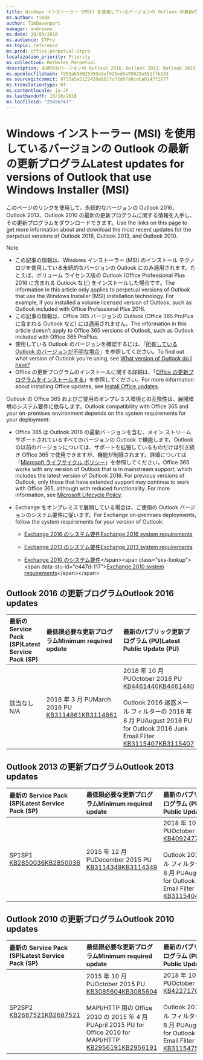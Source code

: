 ```yaml
---
title: Windows インストーラー (MSI) を使用しているバージョンの Outlook の最新の更新プログラム
ms.author: timda
author: TimDavenport
manager: andrewmo
ms.date: 10/09/2018
ms.audience: ITPro
ms.topic: reference
ms.prod: office-perpetual-itpro
localization_priority: Priority
ms.collection: RelNotes_Perpetual
description: 永続的なバージョンの Outlook 2016、Outlook 2013、Outlook 2010 の最新の更新プログラムに関する情報へのリンクを IT 技術者に提供します
ms.openlocfilehash: f959ab56025359a9af925ed9a99029e551ffb133
ms.sourcegitcommit: 9755a5a5122430a8617c72d87d0cdba0247f2877
ms.translationtype: HT
ms.contentlocale: ja-JP
ms.lasthandoff: 10/10/2018
ms.locfileid: "25456741"
---
```

# <a name="latest-updates-for-versions-of-outlook-that-use-windows-installer-msi"></a><span data-ttu-id="e447d-103">Windows インストーラー (MSI) を使用しているバージョンの Outlook の最新の更新プログラム</span><span class="sxs-lookup"><span data-stu-id="e447d-103">Latest updates for versions of Outlook that use Windows Installer (MSI)</span></span>

<span data-ttu-id="e447d-104">このページのリンクを使用して、永続的なバージョンの Outlook 2016、Outlook 2013、Outlook 2010 の最新の更新プログラムに関する情報を入手し、その更新プログラムをダウンロードできます。</span><span class="sxs-lookup"><span data-stu-id="e447d-104">Use the links on this page to get more information about and download the most recent updates for the perpetual versions of Outlook 2016, Outlook 2013, and Outlook 2010.</span></span>
  
> [!NOTE]
> - <span data-ttu-id="e447d-p101">この記事の情報は、Windows インストーラー (MSI) のインストール テクノロジを使用している永続的なバージョンの Outlook にのみ適用されます。たとえば、ボリューム ライセンス版の Outlook (Office Professional Plus 2016 に含まれる Outlook など) をインストールした場合です。</span><span class="sxs-lookup"><span data-stu-id="e447d-p101">The information in this article only applies to perpetual versions of Outlook that use the Windows Installer (MSI) installation technology. For example, if you installed a volume licensed version of Outlook, such as Outlook included with Office Professional Plus 2016.</span></span>
> - <span data-ttu-id="e447d-107">この記事の情報は、Office 365 バージョンの Outlook (Office 365 ProPlus に含まれる Outlook など) には適用されません。</span><span class="sxs-lookup"><span data-stu-id="e447d-107">The information in this article doesn't apply to Office 365 versions of Outlook, such as Outlook included with Office 365 ProPlus.</span></span>
> - <span data-ttu-id="e447d-108">使用している Outlook のバージョンを確認するには、「[所有している Outlook のバージョンが不明な場合](https://support.office.com/article/b3a9568c-edb5-42b9-9825-d48d82b2257c)」を参照してください。</span><span class="sxs-lookup"><span data-stu-id="e447d-108">To find out what version of Outlook you're using, see [What version of Outlook do I have?](https://support.office.com/article/b3a9568c-edb5-42b9-9825-d48d82b2257c)</span></span>
> - <span data-ttu-id="e447d-109">Office の更新プログラムのインストールに関する詳細は、「[Office の更新プログラムをインストールする](https://support.office.com/article/2ab296f3-7f03-43a2-8e50-46de917611c5)」を参照してください。</span><span class="sxs-lookup"><span data-stu-id="e447d-109">For more information about installing Office updates, see [Install Office updates](https://support.office.com/article/2ab296f3-7f03-43a2-8e50-46de917611c5).</span></span> 
  
<span data-ttu-id="e447d-110">Outlook の Office 365 およびご使用のオンプレミス環境との互換性は、展開環境のシステム要件に依存します。</span><span class="sxs-lookup"><span data-stu-id="e447d-110">Outlook compatibility with Office 365 and your on-premises environment depends on the system requirements for your deployment:</span></span>
  
- <span data-ttu-id="e447d-p102">Office 365 は Outlook 2016 の最新バージョンを含む、メイン ストリーム サポートされているすべてのバージョンの Outlook で機能します。Outlook の以前のバージョンについては、サポートを拡張しているものだけは引き続き Office 365 で使用できますが、機能が制限されます。詳細については「[Microsoft ライフサイクル ポリシー](https://support.microsoft.com/lifecycle)」を参照してください。</span><span class="sxs-lookup"><span data-stu-id="e447d-p102">Office 365 works with any version of Outlook that is in mainstream support, which includes the latest version of Outlook 2016. For previous versions of Outlook, only those that have extended support may continue to work with Office 365, although with reduced functionality. For more information, see [Microsoft Lifecycle Policy](https://support.microsoft.com/lifecycle).</span></span>
    
- <span data-ttu-id="e447d-114">Exchange をオンプレミスで展開している場合は、ご使用の Outlook バージョンのシステム要件に従います。</span><span class="sxs-lookup"><span data-stu-id="e447d-114">For Exchange on-premises deployments, follow the system requirements for your version of Outlook:</span></span>
    
  - [<span data-ttu-id="e447d-115">Exchange 2016 のシステム要件</span><span class="sxs-lookup"><span data-stu-id="e447d-115">Exchange 2016 system requirements</span></span>](https://docs.microsoft.com/Exchange/plan-and-deploy/system-requirements)
    
  - [<span data-ttu-id="e447d-116">Exchange 2013 のシステム要件</span><span class="sxs-lookup"><span data-stu-id="e447d-116">Exchange 2013 system requirements</span></span>](https://technet.microsoft.com/en-us/library/aa996719%28v=exchg.150%29.aspx)
    
  - <span data-ttu-id="e447d-117">[Exchange 2010 のシステム要件](https://docs.microsoft.com/previous-versions/office/exchange-server-2010/aa996719(v=exchg.141))</span><span class="sxs-lookup"><span data-stu-id="e447d-117">[Exchange 2010 system requirements](https://docs.microsoft.com/previous-versions/office/exchange-server-2010/aa996719(v=exchg.141))</span></span>

   
## <a name="outlook-2016-updates"></a><span data-ttu-id="e447d-118">Outlook 2016 の更新プログラム</span><span class="sxs-lookup"><span data-stu-id="e447d-118">Outlook 2016 updates</span></span>

|<span data-ttu-id="e447d-119">**最新の Service Pack (SP)**</span><span class="sxs-lookup"><span data-stu-id="e447d-119">**Latest Service Pack (SP)**</span></span>|<span data-ttu-id="e447d-120">**最低限必要な更新プログラム**</span><span class="sxs-lookup"><span data-stu-id="e447d-120">**Minimum required update**</span></span>|<span data-ttu-id="e447d-121">**最新のパブリック更新プログラム (PU)**</span><span class="sxs-lookup"><span data-stu-id="e447d-121">**Latest Public Update (PU)**</span></span>|
|:-----|:-----|:-----|
|<span data-ttu-id="e447d-122">該当なし</span><span class="sxs-lookup"><span data-stu-id="e447d-122">N/A</span></span>  <br/> |<span data-ttu-id="e447d-123">2016 年 3 月 PU</span><span class="sxs-lookup"><span data-stu-id="e447d-123">March 2016 PU</span></span> <br/>[<span data-ttu-id="e447d-124">KB3114861</span><span class="sxs-lookup"><span data-stu-id="e447d-124">KB3114861</span></span>](https://support.microsoft.com/help/3114861) <br/> |<span data-ttu-id="e447d-125">2018 年 10 月 PU</span><span class="sxs-lookup"><span data-stu-id="e447d-125">October 2018 PU</span></span> <br/>[<span data-ttu-id="e447d-126">KB4461440</span><span class="sxs-lookup"><span data-stu-id="e447d-126">KB4461440</span></span>](https://support.microsoft.com/help/4461440) <br/><br/> <span data-ttu-id="e447d-127">Outlook 2016 迷惑メール フィルターの 2016 年 8 月 PU</span><span class="sxs-lookup"><span data-stu-id="e447d-127">August 2016 PU for Outlook 2016 Junk Email Filter</span></span>  <br/>[<span data-ttu-id="e447d-128">KB3115407</span><span class="sxs-lookup"><span data-stu-id="e447d-128">KB3115407</span></span>](https://support.microsoft.com/help/3115407) <br/> |
   
## <a name="outlook-2013-updates"></a><span data-ttu-id="e447d-129">Outlook 2013 の更新プログラム</span><span class="sxs-lookup"><span data-stu-id="e447d-129">Outlook 2013 updates</span></span>

|<span data-ttu-id="e447d-130">**最新の Service Pack (SP)**</span><span class="sxs-lookup"><span data-stu-id="e447d-130">**Latest Service Pack (SP)**</span></span>|<span data-ttu-id="e447d-131">**最低限必要な更新プログラム**</span><span class="sxs-lookup"><span data-stu-id="e447d-131">**Minimum required update**</span></span>|<span data-ttu-id="e447d-132">**最新のパブリック更新プログラム (PU)**</span><span class="sxs-lookup"><span data-stu-id="e447d-132">**Latest Public Update (PU)**</span></span>|
|:-----|:-----|:-----|
|<span data-ttu-id="e447d-133">SP1</span><span class="sxs-lookup"><span data-stu-id="e447d-133">SP1</span></span>  <br/>[<span data-ttu-id="e447d-134">KB2850036</span><span class="sxs-lookup"><span data-stu-id="e447d-134">KB2850036</span></span>](https://go.microsoft.com/fwlink/p/?LinkId=512538) <br/> |<span data-ttu-id="e447d-135">2015 年 12 月 PU</span><span class="sxs-lookup"><span data-stu-id="e447d-135">December 2015 PU</span></span> <br/>[<span data-ttu-id="e447d-136">KB3114349</span><span class="sxs-lookup"><span data-stu-id="e447d-136">KB3114349</span></span>](https://support.microsoft.com/kb/3114349) <br/> |<span data-ttu-id="e447d-137">2018 年 10 月 PU</span><span class="sxs-lookup"><span data-stu-id="e447d-137">October 2018 PU</span></span> <br/>[<span data-ttu-id="e447d-138">KB4092477</span><span class="sxs-lookup"><span data-stu-id="e447d-138">KB4092477</span></span>](https://support.microsoft.com/help/4092477) <br/><br/>  <span data-ttu-id="e447d-139">Outlook 2013 迷惑メール フィルターの 2016 年 8 月 PU</span><span class="sxs-lookup"><span data-stu-id="e447d-139">August 2016 PU for Outlook 2013 Junk Email Filter</span></span> <br/> [<span data-ttu-id="e447d-140">KB3115404</span><span class="sxs-lookup"><span data-stu-id="e447d-140">KB3115404</span></span>](https://support.microsoft.com/kb/3115404) <br/> |
   
## <a name="outlook-2010-updates"></a><span data-ttu-id="e447d-141">Outlook 2010 の更新プログラム</span><span class="sxs-lookup"><span data-stu-id="e447d-141">Outlook 2010 updates</span></span>

|<span data-ttu-id="e447d-142">**最新の Service Pack (SP)**</span><span class="sxs-lookup"><span data-stu-id="e447d-142">**Latest Service Pack (SP)**</span></span>|<span data-ttu-id="e447d-143">**最低限必要な更新プログラム**</span><span class="sxs-lookup"><span data-stu-id="e447d-143">**Minimum required update**</span></span>|<span data-ttu-id="e447d-144">**最新のパブリック更新プログラム (PU)**</span><span class="sxs-lookup"><span data-stu-id="e447d-144">**Latest Public Update (PU)**</span></span>|
|:-----|:-----|:-----|
|<span data-ttu-id="e447d-145">SP2</span><span class="sxs-lookup"><span data-stu-id="e447d-145">SP2</span></span> <br/>[<span data-ttu-id="e447d-146">KB2687521</span><span class="sxs-lookup"><span data-stu-id="e447d-146">KB2687521</span></span>](https://go.microsoft.com/fwlink/p/?LinkId=512542) <br/> |<span data-ttu-id="e447d-147">2015 年 10 月 PU</span><span class="sxs-lookup"><span data-stu-id="e447d-147">October 2015 PU</span></span> <br/> [<span data-ttu-id="e447d-148">KB3085604</span><span class="sxs-lookup"><span data-stu-id="e447d-148">KB3085604</span></span>](https://support.microsoft.com/kb/3085604) <br/><br/>  <span data-ttu-id="e447d-149">MAPI/HTTP 用の Office 2010 の 2015 年 4 月 PU</span><span class="sxs-lookup"><span data-stu-id="e447d-149">April 2015 PU for Office 2010 for MAPI/HTTP</span></span> <br/> [<span data-ttu-id="e447d-150">KB2956191</span><span class="sxs-lookup"><span data-stu-id="e447d-150">KB2956191</span></span>](https://support.microsoft.com/en-us/help/2956191/april-14-2015-update-for-office-2010-kb2956191) <br/> |<span data-ttu-id="e447d-151">2018 年 10 月 PU</span><span class="sxs-lookup"><span data-stu-id="e447d-151">October 2018 PU</span></span> <br/>[<span data-ttu-id="e447d-152">KB4227170</span><span class="sxs-lookup"><span data-stu-id="e447d-152">KB4227170</span></span>](https://support.microsoft.com/help/4227170) <br/><br/>  <span data-ttu-id="e447d-153">Outlook 2010 迷惑メール フィルターの 2016 年 8 月 PU</span><span class="sxs-lookup"><span data-stu-id="e447d-153">August 2016 PU for Outlook 2010 Junk Email Filter</span></span> <br/> [<span data-ttu-id="e447d-154">KB3115475</span><span class="sxs-lookup"><span data-stu-id="e447d-154">KB3115475</span></span>](https://support.microsoft.com/kb/3115475) <br/> |
   

